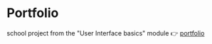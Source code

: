 # Portfolio



school project from the "User Interface basics" module  👉️ [portfolio](https://janaheyn.github.io/uib-final-project_JanaHeyn/)
